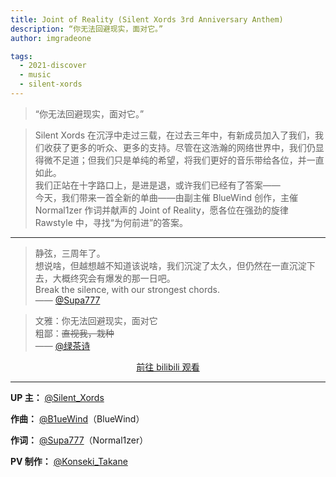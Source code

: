 ```yaml
---
title: Joint of Reality (Silent Xords 3rd Anniversary Anthem)
description: “你无法回避现实，面对它。”
author: imgradeone

tags:
  - 2021-discover
  - music
  - silent-xords
---
```


<aside>
<blockquote>
<p>“你无法回避现实，面对它。”</p>
</blockquote>
</aside>

> Silent Xords 在沉浮中走过三载，在过去三年中，有新成员加入了我们，我们收获了更多的听众、更多的支持。尽管在这浩瀚的网络世界中，我们仍显得微不足道；但我们只是单纯的希望，将我们更好的音乐带给各位，并一直如此。  
> 我们正站在十字路口上，是进是退，或许我们已经有了答案——  
> 今天，我们带来一首全新的单曲——由副主催 BlueWind 创作，主催 Normal1zer 作词并献声的 Joint of Reality，愿各位在强劲的旋律 Rawstyle 中，寻找“为何前进”的答案。

---

> 静弦，三周年了。  
> 想说啥，但越想越不知道该说啥，我们沉淀了太久，但仍然在一直沉淀下去，大概终究会有爆发的那一日吧。  
> Break the silence, with our strongest chords.  
> —— [@Supa777](https://space.bilibili.com/8706911)

> 文雅：你无法回避现实，面对它  
> 粗鄙：~~直视我，栽种~~  
> —— [@绿茶诗](https://space.bilibili.com/105403342)

<div style="text-align: center">
  <p><a rel="nofollow noopener noreferrer" target="_blank" href="https://www.bilibili.com/video/BV1J54y1E7QW" class="button">前往 bilibili 观看</a></p>
</div>

---

**UP 主：** [@Silent_Xords](https://space.bilibili.com/353547881)

**作曲：** [@B1ueWind](https://space.bilibili.com/5729961)（BlueWind）

**作词：** [@Supa777](https://space.bilibili.com/8706911)（Normal1zer）

**PV 制作：** [@Konseki_Takane](https://space.bilibili.com/32101676)
